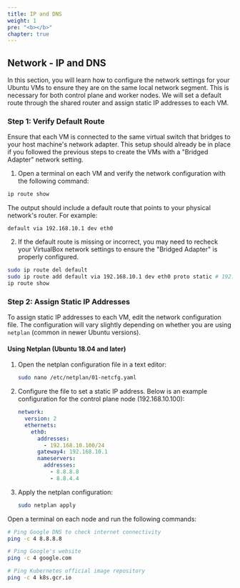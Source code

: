 ```yaml
---
title: IP and DNS 
weight: 1
pre: "<b></b>"
chapter: true
---
```


##  Network - IP and DNS

In this section, you will learn how to configure the network settings for your Ubuntu VMs to ensure they are on the same local network segment. This is necessary for both control plane and worker nodes. We will set a default route through the shared router and assign static IP addresses to each VM.

### Step 1: Verify Default Route

Ensure that each VM is connected to the same virtual switch that bridges to your host machine's network adapter. This setup should already be in place if you followed the previous steps to create the VMs with a "Bridged Adapter" network setting.

1. Open a terminal on each VM and verify the network configuration with the following command:

```bash
ip route show
```

The output should include a default route that points to your physical network's router. For example:

```plaintext
default via 192.168.10.1 dev eth0
```

2. If the default route is missing or incorrect, you may need to recheck your VirtualBox network settings to ensure the "Bridged Adapter" is properly configured.

```sh
sudo ip route del default
sudo ip route add default via 192.168.10.1 dev eth0 proto static # 192.168.10.1 is the IP address of your router.
ip route show
```

### Step 2: Assign Static IP Addresses

To assign static IP addresses to each VM, edit the network configuration file. The configuration will vary slightly depending on whether you are using `netplan` (common in newer Ubuntu versions).

#### Using Netplan (Ubuntu 18.04 and later)

1. Open the netplan configuration file in a text editor:

    ```bash
    sudo nano /etc/netplan/01-netcfg.yaml
    ```

2. Configure the file to set a static IP address. Below is an example configuration for the control plane node (192.168.10.100):

    ```yaml
    network:
      version: 2
      ethernets:
        eth0:
          addresses:
            - 192.168.10.100/24
          gateway4: 192.168.10.1
          nameservers:
            addresses:
              - 8.8.8.8
              - 8.8.4.4
    ```

3. Apply the netplan configuration:

    ```bash
    sudo netplan apply
    ```

Open a terminal on each node and run the following commands:

```bash
# Ping Google DNS to check internet connectivity
ping -c 4 8.8.8.8

# Ping Google's website
ping -c 4 google.com

# Ping Kubernetes official image repository
ping -c 4 k8s.gcr.io
```
